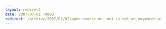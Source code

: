 ```yaml
---
layout: redirect
date: 2007-07-01 -0800
redirect: /archive/2007/07/02/open-source-on-.net-is-not-an-oxymoron.aspx/
---
```

